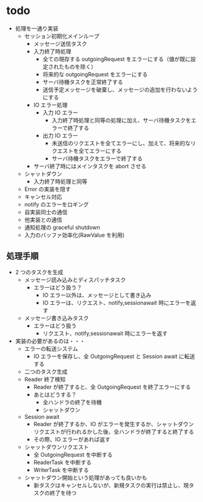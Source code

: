 # todo

- 処理を一通り実装
  - セッション初期化メインループ
    - メッセージ送信タスク
    - 入力終了時処理
      - 全ての現存する outgoingRequest
        をエラーにする（値が既に設定されたものを除く）
      - 将来的な outgoingRequest をエラーにする
      - サーバ待機タスクを正常終了する
      - 送信予定メッセージを破棄し、メッセージの追加を行わないようにする
    - IO エラー処理
      - 入力 IO エラー
        - 入力終了時処理と同等の処理に加え、サーバ待機タスクをエラーで終了する
      - 出力 IO エラー
        - 未送信のリクエストを全てエラーにし、加えて、将来的なリクエストを全てエラーにする
        - サーバ待機タスクをエラーで終了する
    - サーバ終了時にはメインタスクを abort させる
  - シャットダウン
    - 入力終了時処理と同等
  - Error の実装を隠す
  - キャンセル対応
  - notify のエラーをロギング
  - 自実装同士の通信
  - 他実装との通信
  - 通知処理の graceful shutdown
  - 入力のバッファ効率化(RawValue を利用)

## 処理手順

- 2 つのタスクを生成
  - メッセージ読み込みとディスパッチタスク
    - エラーはどう扱う？
      - IO エラー以外は、メッセージとして書き込み
      - IO エラーは、リクエスト、notify,sessionawait 時にエラーを返す
  - メッセージ書き込みタスク
    - エラーはどう扱う
      - リクエスト、notify,sessionawait 時にエラーを返す
- 実装の必要があるのは・・・
  - エラーの転送システム
    - IO エラーを保存し、全 OutgoingRequest と Session await に転送する
  - 二つのタスク生成
  - Reader 終了検知
    - Reader が終了すると、全 OutgoingRequest を終了エラーにする
    - あとはどうする？
      - 全ハンドラの終了を待機
      - シャットダウン
  - Session await
    - Reader が終了するか、IO
      がエラーを発生するか、シャットダウンリクエストが行われるかした後、全ハンドラが終了すると終了する
    - その際、IO エラーがあれば返す
  - シャットダウンリクエスト
    - 全 OutgoingRequest を中断する
    - ReaderTask を中断する
    - WriterTask を中断する
  - シャットダウン開始という処理があっても良いかも
    - 新タスクはキャンセルしないが、新規タスクの実行は禁止し、現タスクの終了を待つ
